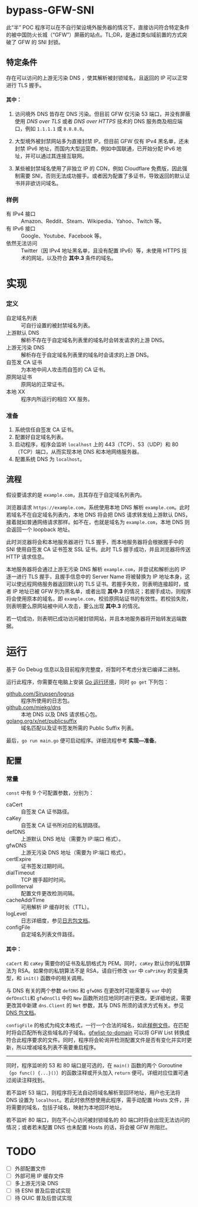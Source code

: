  # bypass-GFW-SNI

此“半” POC 程序可以在不自行架设境外服务器的情况下，直接访问符合特定条件的被中国防火长城（“GFW”）屏蔽的站点。TL;DR，是通过类似域前置的方式突破了 GFW 的 SNI 封锁。

## 特定条件

存在可以访问的上游无污染 DNS ，使其解析被封锁域名，且返回的 IP 可以正常进行 TLS 握手。

#### 其中：

1. 访问境外 DNS 皆存在 DNS 污染。但目前 GFW 仅污染 53 端口，并没有屏蔽使用 *DNS over TLS* 或者 *DNS over HTTPS* 技术的 DNS 服务商及相应端口，例如 `1.1.1.1` 或 `8.8.8.8`。

2. 大型境外被封禁网站多为直接封禁 IP。但目前 GFW 仅有 IPv4 黑名单，还未封禁 IPv6 地址，而国内大型运营商，例如中国联通，已开始分配 IPv6 地址，并可以通过其连接互联网。

3. 某些被封禁域名使用了非独立 IP 的 CDN，例如 Cloudflare 免费版，因此强制需要 SNI，否则无法成功握手。或者因为配置了多证书，导致返回的默认证书并非欲访问域名。

### 样例

<dl>
  <dt>有 IPv4 接口</dt>
  <dd>Amazon、Reddit、Steam、Wikipedia、Yahoo、Twitch 等。</dd>
  <dt>有 IPv6 接口</dt>
  <dd>Google、Youtube、Facebook 等。</dd>
  <dt>依然无法访问</dt>
  <dd>Twitter（因 IPv4 地址黑名单，且没有配置 IPv6）等，未使用 HTTPS 技术的网站，以及符合 <b>其中.3</b> 条件的域名。</dd>
</dl>

# 实现

### 定义

<dl>
  <dt>自定域名列表</dt>
  <dd>可自行设置的被封禁域名列表。</dd>
  <dt>上游默认 DNS</dt>
  <dd>解析不存在于自定域名列表里的域名时会转发请求的上游 DNS。</dd>
  <dt>上游无污染 DNS</dt>
  <dd>解析存在于自定域名列表里的域名时会请求的上游 DNS。  </dd>
  <dt>自签发 CA 证书</dt>
  <dd>为本地中间人攻击而自签的 CA 证书。 </dd>
  <dt>原网站证书</dt>
  <dd>原网站的正常证书。</dd>
  <dt>本地 XX</dt>
  <dd>程序内所运行的相应 XX 服务。</dd>
</dl>

### 准备

1. 系统信任自签发 CA 证书。
2. 配置好自定域名列表。
3. 启动程序，程序会监听 `localhost` 上的 443（TCP）、53（UDP）和 80（TCP）端口，从而实现本地 DNS 和本地网络服务器。
4. 配置系统 DNS 为 `localhost`。

## 流程

假设要请求的是 `example.com`，且其存在于自定域名列表内。

浏览器请求 `https://example.com`，系统使用本地 DNS 解析 `example.com`。此时若域名不在自定域名列表内，本地 DNS 将会把 DNS 请求转发给上游默认 DNS，接着就如普通网络请求那样。如不在，也就是域名为 `example.com`，本地 DNS 则会返回一个 loopback 地址。

此时浏览器将会和本地服务器进行 TLS 握手，而本地服务器将会根据握手中的 SNI 使用自签发 CA 证书签发 SSL 证书。此时 TLS 握手成功，并且浏览器将传送 HTTP 请求信息。

本地服务器将会通过上游无污染 DNS 解析 `example.com`，并尝试和解析出的 IP 逐一进行 TLS 握手，且握手信息中的 Server Name 将被替换为 IP 地址本身，这可以使远程网络服务器返回默认的 TLS 证书。若握手失败，则表明连接超时，或者 IP 地址已被 GFW 列为黑名单，或者出现 <b>其中.3</b> 的情况；若握手成功，则程序将会使用原本的域名，即 `example.com`，校验原网站证书的有效性。若校验失败，则表明要么原网站被中间人攻击，要么出现 <b>其中.3</b> 的情况。

若一切成功，则表明已成功访问被封锁网站，并且本地服务器将开始转发远端数据。

# 运行

基于 Go Debug 信息以及目前程序完整度，将暂时不考虑分发已编译二进制。

运行此程序，你需要在电脑上安装 [Go 运行环境](https://golang.org/dl)，同时 `go get` 下列包：

<dl>
  <dt><a href="https://github.com/Sirupsen/logrus">github.com/Sirupsen/logrus</a></dt>
  <dd>程序所使用的日志包。</dd>
  <dt><a href="https://github.com/miekg/dns">github.com/miekg/dns</a></dt>
  <dd>本地 DNS 以及 DNS 请求核心包。</dd>
  <dt><a href="https://godoc.org/golang.org/x/net/publicsuffix">golang.org/x/net/publicsuffix</a></dt>
  <dd>域名匹配以及证书签发所需的 Public Suffix 列表。</dd>
</dl>

最后，`go run main.go` 便可启动程序。详细流程参考 **实现—准备**。

## 配置

### 常量

`const` 中有 9 个可配置参数，分别为：

<dl>
  <dt>caCert</dt>
  <dd>自签发 CA 证书路径。</dd>
  <dt>caKey</dt>
  <dd>自签发 CA 证书所对应的私钥路径。</dd>
  <dt>defDNS</dt>
  <dd>上游默认 DNS 地址（需要为 IP:端口 格式）。</dd>
  <dt>gfwDNS</dt>
  <dd>上游无污染 DNS 地址（需要为 IP:端口 格式）。</dd>
  <dt>certExpire</dt>
  <dd>证书签发过期时间。</dd>
  <dt>dialTimeout</dt>
  <dd>TCP 握手超时时间。</dd>
  <dt>pollInterval</dt>
  <dd>配置文件更改检测间隔。</dd>
  <dt>cacheAddrTime</dt>
  <dd>可用解析 IP 缓存时长（TTL）。</dd>
  <dt>logLevel</dt>
  <dd>日志详细度，参见<a href="https://godoc.org/github.com/sirupsen/logrus#Level">日志包文档</a>。</dd>
  <dt>configFile</dt>
  <dd>自定域名列表文件路径。</dd>
</dl>

#### 其中：

`caCert` 和 `caKey` 需要你的证书及私钥格式为 PEM。同时，`caKey` 默认你的私钥算法为 RSA。如果你的私钥算法不是 RSA，请自行修改 `var` 中 `caPriKey` 的变量类型，和 `init()` 函数中的相关调用。

与 DNS 有关的两个参数 `defDNS` 和 `gfwDNS` 在更改时可能需要与 `var` 中的 `defDnsCli`和 `gfwDnsCli` 中的 `New` 函数所对应地同时进行更改。更详细地说，需要更改其中新建 `dns.Client` 的 `Net` 参数，其与 DNS 所须的请求方式有关。参见 [DNS 包文档](https://godoc.org/github.com/miekg/dns#Client)。

`configFile` 的格式为纯文本格式，一行一个合法的域名，如此[样例文件](https://github.com/bypass-GFW-SNI/main/blob/master/domain.conf)。在匹配时将会匹配所有这些域名的子域名。[gfwlist-to-domain](https://github.com/bypass-GFW-SNI/gfwlist-to-domain) 可以将 GFW List 转换成符合此程序要求的文件。同时，程序将会轮询并检测配置文件是否有变化并实时更新，所以增减域名列表不需要重启程序。

---

同时，程序监听的 53 和 80 端口是可选的，在 `main()` 函数的两个 Goroutine（`go func() {...}()`）的函数注释或开头加入 `return` 便可。详细对应位置可通过阅读注释找到。

若不监听 53 端口，则程序将无法自动将域名解析至回环地址，用户也无法将 DNS 设置为 `localhost`。若此时依然想使用此程序，需手动配置 Hosts 文件，并将需要的域名，包括子域名，映射为本地回环地址。

若不监听 80 端口，则在不小心访问被封锁域名的 80 端口时将会出现无法访问的情况；或者若未配置 DNS 也未配置 Hosts 的话，将会被 GFW 所阻拦。

# TODO

- [ ] 外部配置文件
- [ ] 外部可用 IP 缓存文件
- [ ] 多上游无污染 DNS
- [ ] 待 ESNI 普及后尝试实现
- [ ] 待 QUIC 普及后尝试实现